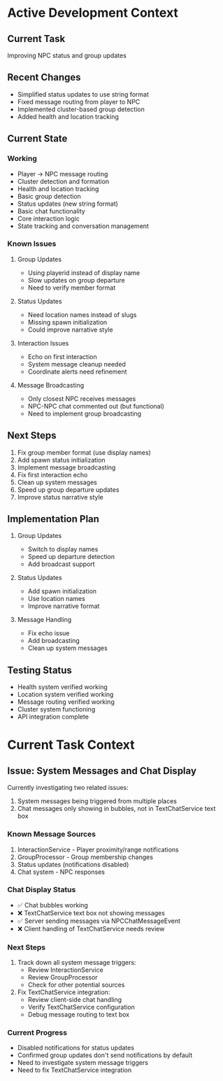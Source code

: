 # Active Development Context

## Current Task
Improving NPC status and group updates

## Recent Changes
- Simplified status updates to use string format
- Fixed message routing from player to NPC
- Implemented cluster-based group detection
- Added health and location tracking

## Current State
### Working
- Player -> NPC message routing
- Cluster detection and formation
- Health and location tracking
- Basic group detection
- Status updates (new string format)
- Basic chat functionality
- Core interaction logic
- State tracking and conversation management

### Known Issues
1. Group Updates
   - Using playerid instead of display name
   - Slow updates on group departure
   - Need to verify member format

2. Status Updates
   - Need location names instead of slugs
   - Missing spawn initialization
   - Could improve narrative style

3. Interaction Issues
   - Echo on first interaction
   - System message cleanup needed
   - Coordinate alerts need refinement

4. Message Broadcasting
   - Only closest NPC receives messages
   - NPC-NPC chat commented out (but functional)
   - Need to implement group broadcasting

## Next Steps
1. Fix group member format (use display names)
2. Add spawn status initialization
3. Implement message broadcasting
4. Fix first interaction echo
5. Clean up system messages
6. Speed up group departure updates
7. Improve status narrative style

## Implementation Plan
1. Group Updates
   - Switch to display names
   - Speed up departure detection
   - Add broadcast support

2. Status Updates
   - Add spawn initialization
   - Use location names
   - Improve narrative format

3. Message Handling
   - Fix echo issue
   - Add broadcasting
   - Clean up system messages

## Testing Status
- Health system verified working
- Location system verified working
- Message routing verified working
- Cluster system functioning
- API integration complete

# Current Task Context

## Issue: System Messages and Chat Display
Currently investigating two related issues:
1. System messages being triggered from multiple places
2. Chat messages only showing in bubbles, not in TextChatService text box

### Known Message Sources
1. InteractionService - Player proximity/range notifications
2. GroupProcessor - Group membership changes
3. Status updates (notifications disabled)
4. Chat system - NPC responses

### Chat Display Status
- ✅ Chat bubbles working
- ❌ TextChatService text box not showing messages
- ✅ Server sending messages via NPCChatMessageEvent
- ❌ Client handling of TextChatService needs review

### Next Steps
1. Track down all system message triggers:
   - Review InteractionService
   - Review GroupProcessor
   - Check for other potential sources
2. Fix TextChatService integration:
   - Review client-side chat handling
   - Verify TextChatService configuration
   - Debug message routing to text box

### Current Progress
- Disabled notifications for status updates
- Confirmed group updates don't send notifications by default
- Need to investigate system message triggers
- Need to fix TextChatService integration 